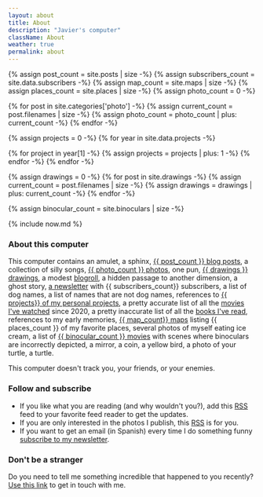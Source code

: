 ```yaml
---
layout: about
title: About
description: "Javier's computer"
className: About
weather: true
permalink: about
---
```


{% assign post_count = site.posts | size -%}
{% assign subscribers_count = site.data.subscribers -%}
{% assign map_count = site.maps | size -%}
{% assign places_count = site.places | size -%}
{% assign photo_count = 0 -%}

{% for post in site.categories['photo'] -%}
{% assign current_count = post.filenames | size -%}
{% assign photo_count = photo_count | plus: current_count -%}
{% endfor -%}

{% assign projects = 0 -%}
{% for year in site.data.projects -%}

{% for project in year[1] -%}
{% assign projects = projects | plus: 1 -%}
{% endfor -%}
{% endfor -%}

{% assign drawings = 0 -%}
{% for post in site.drawings -%}
{% assign current_count = post.filenames | size -%}
{% assign drawings = drawings | plus: current_count -%}
{% endfor -%}

{% assign binocular_count = site.binoculars | size -%}

{% include now.md %}

### About this computer

This computer contains an amulet, a sphinx, [{{ post_count }} blog posts](/posts), a
collection of silly songs, [{{ photo_count }} photos](/photos), one pun, [{{
drawings }} drawings](/drawings), a modest [blogroll](/blogroll), a hidden
passage to another dimension, a ghost story, [a newsletter](/newsletter) with
{{ subscribers_count}} subscribers, a list of dog names, a list of names that
are not dog names, references to [{{ projects}} of my personal projects](/projects), a pretty accurate list of all the [movies I've
watched](/movies) since 2020, a pretty inaccurate list of all the [books I've
read](/books), references to my early memories, [{{ map_count}} maps](/maps)
listing {{ places_count }} of my favorite places, several photos of myself
eating ice cream, a list of [{{ binocular_count }} movies](/binoculars) with
scenes where binoculars are incorrectly depicted, a mirror, a coin, a yellow
bird, a photo of your turtle, a turtle.

This computer doesn't track you, your friends, or your enemies.

### Follow and subscribe

- If you like what you are reading (and why wouldn't you?), add this
  [RSS](/feed.xml) feed to your favorite feed reader to get the updates.
- If you are only interested in the photos I publish, this [RSS](/feeds/photos.xml) is
  for you.
- If you want to get an email (in Spanish) every time I do something funny [subscribe to
  my newsletter](/newsletter).

### Don't be a stranger

Do you need to tell me something incredible that happened to you recently? [Use
this link](/contact) to get in touch with me.
